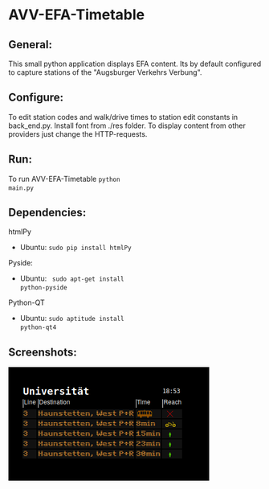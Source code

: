 <h1> AVV-EFA-Timetable

General:
-------
This small python application displays EFA content. Its by default configured to capture stations of the "Augsburger Verkehrs Verbung".

Configure:
---------
To edit station codes and walk/drive times to station edit constants in back_end.py.
Install font from ./res folder.
To display content from other providers just change the HTTP-requests.

Run:
---
To run AVV-EFA-Timetable <code class="shell">python main.py</code>

Dependencies:
------------
htmlPy
- Ubuntu: <code class="shell">sudo pip install htmlPy</code>

Pyside:
- Ubuntu: <code class="shell"> sudo apt-get install python-pyside</code>

Python-QT
- Ubuntu: <code class="shell">sudo aptitude install python-qt4</code>



Screenshots:
-----------
![01](img/01.png)
